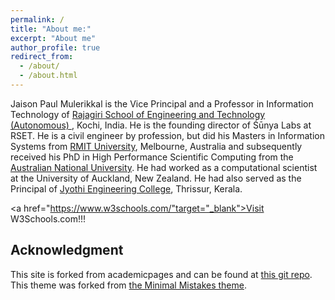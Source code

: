 ```yaml
---
permalink: /
title: "About me:"
excerpt: "About me"
author_profile: true
redirect_from: 
  - /about/
  - /about.html
---
```

Jaison Paul Mulerikkal is the Vice Principal and a Professor in Information Technology of <a href="hwww.rajagiritech.ac.in">Rajagiri School of Engineering and Technology (Autonomous) </a>, Kochi, India. He is the founding director of Śūnya Labs at RSET. He is a civil engineer by profession, but did his Masters in Information Systems from <a href="www.rmit.edu.au" target="_blank">RMIT University</a>, Melbourne, Australia and subsequently received his PhD in High Performance Scientific Computing from the [Australian National University](www.anu.edu.au). He had worked as a computational scientist at the University of Auckland, New Zealand. He had also served as the Principal of [Jyothi Engineering College](www.jecc.ac.in), Thrissur, Kerala. 

<a href="https://www.w3schools.com/"target="_blank">Visit W3Schools.com!!!</a>



Acknowledgment
------
This site is forked from academicpages and can be found at [this git repo](https://academicpages.github.io/). This theme was forked from [the Minimal Mistakes theme](https://mmistakes.github.io/minimal-mistakes/docs/configuration/).
